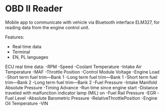 
# OBD II Reader

Mobile app to communicate with vehicle via Bluetooth interface ELM327, for reading data from the engine control unit.

Features:
* Real time data
* Terminal
* EN, PL languages

ECU real time data:
  -RPM 
  -Speed
  -Coolant Temperature
  -Intake Air Temperature 
  -MAF 
  -Throttle Position
  -Control Module Voltage
  -Engine Load
  -Short term fuel trim—Bank 1 
  -Long term fuel trim—Bank 1 
  -Short term fuel trim—Bank 2
  -Long term fuel trim—Bank 2 
  -Fuel Pressure
  -Intake Manifold Absolute Pressure
  -Timing Advance 
  -Run time since engine start
  -Distance traveled with malfunction indicator lamp (MIL) on
  -Fuel Rail Pressure 
  -EGR 
  -Fuel Level
  -Absolute Barometric Pressure 
  -RelativeThrottlePosition 
  -Engine Oil Temperature 
  -VIN 
